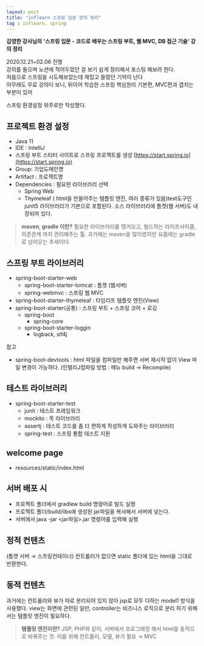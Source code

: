 ```yaml
---
layout: post
title: "inflearn 스프링 입문 강의 정리"
tag : inflearn, spring
---
```


**김영한 강사님의 '스프링 입문 - 코드로 배우는 스프링 부트, 웹 MVC, DB 접근 기술' 강의 정리**

2020.12.21~02.06 진행
<br>
강의를 들으며 노션에 적어두었던 걸 보기 쉽게 정리해서 포스팅 해보려 한다.  
처음으로 스프링을 시도해보았는데 재밌고 들떴던 기억이 난다  
아무래도 무료 강의다 보니, 뒤이어 학습한 스프링 핵심원리 기본편, MVC편과 겹치는 부분이 있어

스프링 환경설정 위주로만 작성했다.

## 프로젝트 환경 설정

-   Java 11
-   IDE : IntelliJ
-   스프링 부트 스타터 사이트로 스프링 프로젝트를 생성 [https://start.spring.io](https://start.spring.io)
-   Group: 기업도메인명
-   Artifact : 프로젝트명
-   Dependencies : 필요한 라이브러리 선택
    -   Spring Web
    -   Thymeleaf ( html을 만들어주는 템플릿 엔진, 여러 종류가 있음)test도구인 junit5 라이브러리가 기본으로 포함된다. 소스 라이브러리에 톰캣(웹 서버)도 내장되어 있다.

> **maven, gradle 이란?** 필요한 라이브러리를 땡겨오고, 빌드하는 라이프사이클, 의존관계 까지 관리해주는 툴. 과거에는 maven을 많이썼지만 요즘에는 gradle로 넘어오는 추세이다.

## 스프링 부트 라이브러리

-   spring-boot-starter-web
    -   spring-boot-starter-tomcat : 톰캣 (웹서버)
    -   spring-webmvc : 스프링 웹 MVC
-   spring-boot-starter-thymeleaf : 타임리프 템플릿 엔진(View)
-   spring-boot-starter(공통) : 스프링 부트 + 스프링 코어 + 로깅
    -   spring-boot
        -   spring-core
    -   spring-boot-starter-loggin
        -   logback, slf4j

참고

-   spring-boot-devtools : html 파일을 컴파일만 해주면 서버 재시작 없이 View 파일 변경이 가능하다. (인텔리J컴파일 방법 : 메뉴 build → Recompile)

## 테스트 라이브러리

-   spring-boot-starter-test
    -   junit : 테스트 프레임워크
    -   mockito : 목 라이브러리
    -   assertj : 테스트 코드를 좀 더 편하게 작성하게 도와주는 라이브러리
    -   spring-test : 스프링 통합 테스트 지원

## welcome page

-   resources/static/index.html

## 서버 배포 시

-   프로젝트 폴더에서 gradlew build 명령어로 빌드 실행
-   프로젝트 폴더/build/libs에 생성된 jar파일을 복사해서 서버에 넣는다.
-   서버에서 java -jar <jar파일>.jar 명령어를 입력해 실행

## 정적 컨텐츠

(톰캣 서버 → 스프링컨테이너) 컨트롤러가 없으면 static 폴더에 있는 html을 그대로 반환한다.

## 동적 컨텐츠

과거에는 컨트롤러와 뷰가 따로 분리되어 있지 않아 jsp로 모두 다하는 model1 방식을 사용했다. view는 화면에 관련된 일만, controller는 비즈니스 로직으로 분리 하기 위해서는 템플릿 엔진이 필요하다.

> **템플릿 엔진이란?** JSP, PHP와 같이, 서버에서 프로그래밍 해서 html을 동적으로 바꿔주는 것. 이를 위해 컨트롤러, 모델, 뷰가 필요 → MVC